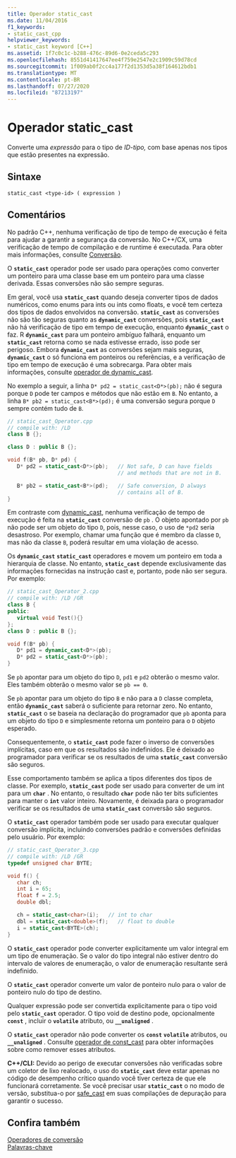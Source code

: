 ```yaml
---
title: Operador static_cast
ms.date: 11/04/2016
f1_keywords:
- static_cast_cpp
helpviewer_keywords:
- static_cast keyword [C++]
ms.assetid: 1f7c0c1c-b288-476c-89d6-0e2ceda5c293
ms.openlocfilehash: 8551d41417647ee4f759e2547e2c1909c59d78cd
ms.sourcegitcommit: 1f009ab0f2cc4a177f2d1353d5a38f164612bdb1
ms.translationtype: MT
ms.contentlocale: pt-BR
ms.lasthandoff: 07/27/2020
ms.locfileid: "87213197"
---
```

# <a name="static_cast-operator"></a>Operador static_cast

Converte uma *expressão* para o tipo de *ID-tipo,* com base apenas nos tipos que estão presentes na expressão.

## <a name="syntax"></a>Sintaxe

```
static_cast <type-id> ( expression )
```

## <a name="remarks"></a>Comentários

No padrão C++, nenhuma verificação de tipo de tempo de execução é feita para ajudar a garantir a segurança da conversão. No C++/CX, uma verificação de tempo de compilação e de runtime é executada. Para obter mais informações, consulte [Conversão](casting.md).

O **`static_cast`** operador pode ser usado para operações como converter um ponteiro para uma classe base em um ponteiro para uma classe derivada. Essas conversões não são sempre seguras.

Em geral, você usa **`static_cast`** quando deseja converter tipos de dados numéricos, como enums para ints ou ints como floats, e você tem certeza dos tipos de dados envolvidos na conversão. **`static_cast`** as conversões não são tão seguras quanto as **`dynamic_cast`** conversões, pois **`static_cast`** não há verificação de tipo em tempo de execução, enquanto **`dynamic_cast`** o faz. R **`dynamic_cast`** para um ponteiro ambíguo falhará, enquanto um **`static_cast`** retorna como se nada estivesse errado, isso pode ser perigoso. Embora **`dynamic_cast`** as conversões sejam mais seguras, **`dynamic_cast`** o só funciona em ponteiros ou referências, e a verificação de tipo em tempo de execução é uma sobrecarga. Para obter mais informações, consulte [operador de dynamic_cast](../cpp/dynamic-cast-operator.md).

No exemplo a seguir, a linha `D* pd2 = static_cast<D*>(pb);` não é segura porque `D` pode ter campos e métodos que não estão em `B`. No entanto, a linha `B* pb2 = static_cast<B*>(pd);` é uma conversão segura porque `D` sempre contém tudo de `B`.

```cpp
// static_cast_Operator.cpp
// compile with: /LD
class B {};

class D : public B {};

void f(B* pb, D* pd) {
   D* pd2 = static_cast<D*>(pb);   // Not safe, D can have fields
                                   // and methods that are not in B.

   B* pb2 = static_cast<B*>(pd);   // Safe conversion, D always
                                   // contains all of B.
}
```

Em contraste com [dynamic_cast](../cpp/dynamic-cast-operator.md), nenhuma verificação de tempo de execução é feita na **`static_cast`** conversão de `pb` . O objeto apontado por `pb` não pode ser um objeto do tipo `D`, pois, nesse caso, o uso de `*pd2` seria desastroso. Por exemplo, chamar uma função que é membro da classe `D`, mas não da classe `B`, poderá resultar em uma violação de acesso.

Os **`dynamic_cast`** **`static_cast`** operadores e movem um ponteiro em toda a hierarquia de classe. No entanto, **`static_cast`** depende exclusivamente das informações fornecidas na instrução cast e, portanto, pode não ser segura. Por exemplo:

```cpp
// static_cast_Operator_2.cpp
// compile with: /LD /GR
class B {
public:
   virtual void Test(){}
};
class D : public B {};

void f(B* pb) {
   D* pd1 = dynamic_cast<D*>(pb);
   D* pd2 = static_cast<D*>(pb);
}
```

Se `pb` apontar para um objeto do tipo `D`, `pd1` e `pd2` obterão o mesmo valor. Eles também obterão o mesmo valor se `pb == 0`.

Se `pb` apontar para um objeto do tipo `B` e não para a `D` classe completa, então **`dynamic_cast`** saberá o suficiente para retornar zero. No entanto, **`static_cast`** o se baseia na declaração do programador que `pb` aponta para um objeto do tipo `D` e simplesmente retorna um ponteiro para o `D` objeto esperado.

Consequentemente, o **`static_cast`** pode fazer o inverso de conversões implícitas, caso em que os resultados são indefinidos. Ele é deixado ao programador para verificar se os resultados de uma **`static_cast`** conversão são seguros.

Esse comportamento também se aplica a tipos diferentes dos tipos de classe. Por exemplo, **`static_cast`** pode ser usado para converter de um int para um **`char`** . No entanto, o resultado **`char`** pode não ter bits suficientes para manter o **`int`** valor inteiro. Novamente, é deixada para o programador verificar se os resultados de uma **`static_cast`** conversão são seguros.

O **`static_cast`** operador também pode ser usado para executar qualquer conversão implícita, incluindo conversões padrão e conversões definidas pelo usuário. Por exemplo:

```cpp
// static_cast_Operator_3.cpp
// compile with: /LD /GR
typedef unsigned char BYTE;

void f() {
   char ch;
   int i = 65;
   float f = 2.5;
   double dbl;

   ch = static_cast<char>(i);   // int to char
   dbl = static_cast<double>(f);   // float to double
   i = static_cast<BYTE>(ch);
}
```

O **`static_cast`** operador pode converter explicitamente um valor integral em um tipo de enumeração. Se o valor do tipo integral não estiver dentro do intervalo de valores de enumeração, o valor de enumeração resultante será indefinido.

O **`static_cast`** operador converte um valor de ponteiro nulo para o valor de ponteiro nulo do tipo de destino.

Qualquer expressão pode ser convertida explicitamente para o tipo void pelo **`static_cast`** operador. O tipo void de destino pode, opcionalmente **`const`** , incluir o **`volatile`** atributo, ou **`__unaligned`** .

O **`static_cast`** operador não pode converter os **`const`** **`volatile`** atributos, ou **`__unaligned`** . Consulte [operador de const_cast](../cpp/const-cast-operator.md) para obter informações sobre como remover esses atributos.

**C++/CLI:** Devido ao perigo de executar conversões não verificadas sobre um coletor de lixo realocado, o uso do **`static_cast`** deve estar apenas no código de desempenho crítico quando você tiver certeza de que ele funcionará corretamente. Se você precisar usar **`static_cast`** o no modo de versão, substitua-o por [safe_cast](../extensions/safe-cast-cpp-component-extensions.md) em suas compilações de depuração para garantir o sucesso.

## <a name="see-also"></a>Confira também

[Operadores de conversão](../cpp/casting-operators.md)<br/>
[Palavras-chave](../cpp/keywords-cpp.md)
